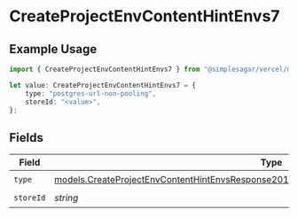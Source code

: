 # CreateProjectEnvContentHintEnvs7

## Example Usage

```typescript
import { CreateProjectEnvContentHintEnvs7 } from "@simplesagar/vercel/models/createprojectenvop.js";

let value: CreateProjectEnvContentHintEnvs7 = {
    type: "postgres-url-non-pooling",
    storeId: "<value>",
};
```

## Fields

| Field                                                                                                                                                                                        | Type                                                                                                                                                                                         | Required                                                                                                                                                                                     | Description                                                                                                                                                                                  |
| -------------------------------------------------------------------------------------------------------------------------------------------------------------------------------------------- | -------------------------------------------------------------------------------------------------------------------------------------------------------------------------------------------- | -------------------------------------------------------------------------------------------------------------------------------------------------------------------------------------------- | -------------------------------------------------------------------------------------------------------------------------------------------------------------------------------------------- |
| `type`                                                                                                                                                                                       | [models.CreateProjectEnvContentHintEnvsResponse201ApplicationJSONResponseBodyCreated27Type](../models/createprojectenvcontenthintenvsresponse201applicationjsonresponsebodycreated27type.md) | :heavy_check_mark:                                                                                                                                                                           | N/A                                                                                                                                                                                          |
| `storeId`                                                                                                                                                                                    | *string*                                                                                                                                                                                     | :heavy_check_mark:                                                                                                                                                                           | N/A                                                                                                                                                                                          |